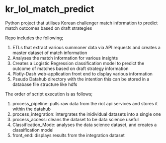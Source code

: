 # kr_lol_match_predict
Python project that utilises Korean challenger match information to predict match outcomes based on draft strategies 

Repo includes the following;
1. ETLs that extract various summoner data via API requests and creates a master dataset of match information
2. Analyses the match information for various insights
3. Creates a Logistic Regression classification model to predict the outcome of matches based on draft strategy information
4. Plotly-Dash web-application front end to display various information
5. Pseudo Datahub directory with the intention this can be stored in a database file structure like hdfs

The order of script execution is as follows;
1. process_pipeline: pulls raw data from the riot api services and stores it within the datahub
2. process_integration: intergrates the inidividual datasets into a single one
3. process_access: cleans the dataset to be data science useful
4. Classification_Mode: analyses the data science dataset, and creates a classification model
5. front_end: displays results from the integration dataset
